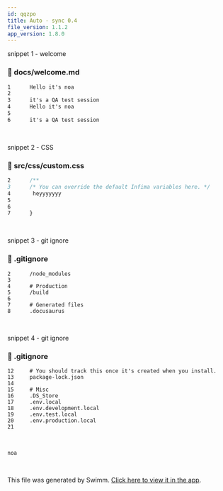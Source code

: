 ```yaml
---
id: qqzpo
title: Auto - sync 0.4
file_version: 1.1.2
app_version: 1.8.0
---
```


snippet 1 - welcome
<!-- NOTE-swimm-snippet: the lines below link your snippet to Swimm -->
### 📄 docs/welcome.md
```markdown
1      Hello it's noa 
2      
3      it's a QA test session 
4      Hello it's noa
5      
6      it's a QA test session 
```

<br/>

snippet 2 - CSS
<!-- NOTE-swimm-snippet: the lines below link your snippet to Swimm -->
### 📄 src/css/custom.css
```css
2      /**
3      /* You can override the default Infima variables here. */
4       heyyyyyyy
5      
6      
7      }
```

<br/>

snippet 3 - git ignore
<!-- NOTE-swimm-snippet: the lines below link your snippet to Swimm -->
### 📄 .gitignore
```gitignore
2      /node_modules
3      
4      # Production
5      /build
6      
7      # Generated files
8      .docusaurus
```

<br/>

snippet 4 - git ignore
<!-- NOTE-swimm-snippet: the lines below link your snippet to Swimm -->
### 📄 .gitignore
```gitignore
12     # You should track this once it's created when you install.
13     package-lock.json
14     
15     # Misc
16     .DS_Store
17     .env.local
18     .env.development.local
19     .env.test.local
20     .env.production.local
21     
```

<br/>

`noa`<swm-token data-swm-token=":docs/welcome.md:1:6:6:`Hello it&#39;s noa`"/>

<br/>

This file was generated by Swimm. [Click here to view it in the app](http://localhost:5000/repos/Z2l0aHViJTNBJTNBTm9hUmVwbyUzQSUzQU5vYW96ZXI=/docs/qqzpo).

